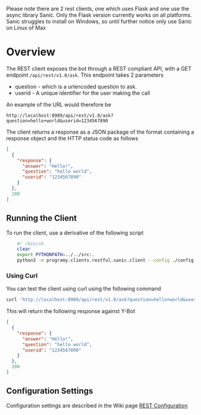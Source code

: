 Please note there are 2 rest clients, one which uses Flask and one use the async library Sanic. Only the Flask version currently works on all platforms. Sanic struggles to install on Windows, so until further notice only use Sanic on Linux of Max

# Overview
The REST client exposes the bot through a REST compliant API, with a GET endpoint `/api/rest/v1.0/ask`. This endpoint takes 2 parameters
* question - which is a urlencoded question to ask. 
* userid - A unique identifier for the user making the call

An example of the URL would therefore be
```
http://localhost:8989/api/rest/v1.0/ask?question=hello+world&userid=1234567890
```

The client returns a response as a JSON package of the format containing a response object and the HTTP status code as follows

```json
[
  {
    "response": {
      "answer": "Hello!", 
      "question": "hello world", 
      "userid": "1234567890"
    }
  }, 
  200
]
```

## Running the Client

To run the client, use a derivative of the following script

```bash
    #! /bin/sh
    clear
    export PYTHONPATH=../../src:.
    python3 -m programy.clients.restful.sanic.client --config ./config.yaml --cformat yaml --logging ./logging.yaml
```

### Using Curl
You can test the client using curl using the following command
```bash
curl 'http://localhost:8989/api/rest/v1.0/ask?question=hello+world&userid=1234567890'
```
This will return the following response against Y-Bot
```json
[
  {
    "response": {
      "answer": "Hello!", 
      "question": "hello world", 
      "userid": "1234567890"
    }
  }, 
  200
]
```
## Configuration Settings

Configuration settings are described in the Wiki page [REST Configuration](./Config-Client-Rest)
